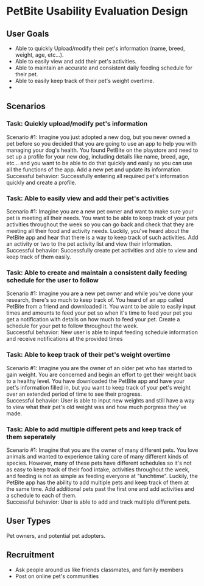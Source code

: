 # PetBite Usability Evaluation Design

## User Goals
- Able to quickly Upload/modify their pet's information (name, breed, weight, age, etc...).
- Able to easily view and add their pet's activities.
- Able to maintain an accurate and consistent daily feeding schedule for their pet.
- Able to easily keep track of their pet's weight overtime.
- 

## Scenarios
### Task: Quickly upload/modify pet's information

Scenario #1: Imagine you just adopted a new dog, but you never owned a pet before so you decided that you are going to use an app to help you with managing your dog's health. You found PetBite on the playstore and need to set up a profile for your new dog, including details like name, breed, age, etc... and you want to be able to do that quickly and easily so you can use all the functions of the app. Add a new pet and update its information.
<br> Successful behavior: Successfully entering all required pet's information quickly and create a profile.

### Task: Able to easily view and add their pet's activities

Scenario #1: Imagine you are a new pet owner and want to make sure your pet is meeting all their needs. You want to be able to keep track of your pets activities throughout the week so you can go back and check that they are meeting all their food and activity needs. Luckily, you've heard about the PetBite app and hear that there is a way to keep track of such activities. Add an activity or two to the pet activity list and view their information.
<br> Successful behavior: Successfully create pet activities and able to view and keep track of them easily.

### Task: Able to create and maintain a consistent daily feeding schedule for the user to follow 

Scenario #1: Imagine you are a new pet owner and while you've done your research, there's so much to keep track of. You heard of an app called PetBite from a friend and downloaded it. You want to be able to easily input times and amounts to feed your pet so when it's time to feed your pet you get a notification with details on how much to feed your pet. Create a schedule for your pet to follow throughout the week. 
<br> Successful behavior: New user is able to input feeding schedule information and receive notifications at the provided times

### Task: Able to keep track of their pet's weight overtime

Scenario #1: Imagine you are the owner of an older pet who has started to gain weight. You are concerned and begin an effort to get their weight back to a healthy level. You have downloaded the PetBite app and have your pet's information filled in, but you want to keep track of your pet's weight over an extended period of time to see their progress.
<br> Successful behavior: User is able to input new weights and still have a way to view what their pet's old weight was and how much porgress they've made.

### Task: Able to add multiple different pets and keep track of them seperately

Scenario #1: Imagine that you are the owner of many different pets. You love animals and wanted to experience taking care of many different kinds of species. However, many of these pets have different schedules so it's not as easy to keep track of their food intake, activities throughout the week, and feeding is not as simple as feeding everyone at "lunchtime". Luckily, the PetBite app has the ability to add multiple pets and keep track of them at the same time. Add additional pets past the first one and add activities and a schedule to each of them.
<br> Successful behavior: User is able to add and track multiple different pets. 

## User Types
Pet owners, and potential pet adopters.

## Recruitment
- Ask people around us like friends classmates, and family members
- Post on online pet's communities
